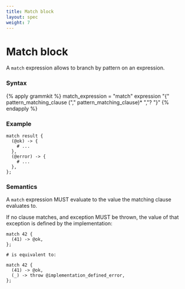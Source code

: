 ```yaml
---
title: Match block
layout: spec
weight: 7
---
```


# Match block

A `match` expression allows to branch by pattern on an expression.

### Syntax

{% apply grammkit %}
match_expression
  = "match" expression
  "{" pattern_matching_clause ("," pattern_matching_clause)* ","? "}"
{% endapply %}


### Example

```letlang
match result {
  (@ok) -> {
    # ...
  },
  (@error) -> {
    # ...
  },
};
```

### Semantics

A `match` expression MUST evaluate to the value the matching clause evaluates to.

If no clause matches, and exception MUST be thrown, the value of that exception
is defined by the implementation:

```letlang
match 42 {
  (41) -> @ok,
};

# is equivalent to:

match 42 {
  (41) -> @ok,
  (_) -> throw @implementation_defined_error,
};
```
